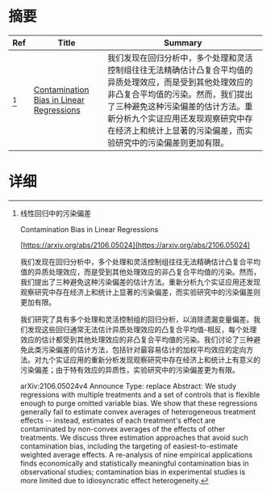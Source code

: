 # 摘要

| Ref | Title | Summary |
| --- | --- | --- |
| [^1] | [Contamination Bias in Linear Regressions](https://arxiv.org/abs/2106.05024) | 我们发现在回归分析中，多个处理和灵活控制组往往无法精确估计凸复合平均值的异质处理效应，而是受到其他处理效应的非凸复合平均值的污染。然而，我们提出了三种避免这种污染偏差的估计方法。重新分析九个实证应用还发现观察研究中存在经济上和统计上显著的污染偏差，而实验研究中的污染偏差则更加有限。 |

# 详细

[^1]: 线性回归中的污染偏差

    Contamination Bias in Linear Regressions

    [https://arxiv.org/abs/2106.05024](https://arxiv.org/abs/2106.05024)

    我们发现在回归分析中，多个处理和灵活控制组往往无法精确估计凸复合平均值的异质处理效应，而是受到其他处理效应的非凸复合平均值的污染。然而，我们提出了三种避免这种污染偏差的估计方法。重新分析九个实证应用还发现观察研究中存在经济上和统计上显著的污染偏差，而实验研究中的污染偏差则更加有限。

    

    我们研究了具有多个处理和灵活控制组的回归分析，以消除遗漏变量偏差。我们发现这些回归通常无法估计异质处理效应的凸复合平均值-相反，每个处理效应的估计都受到其他处理效应的非凸复合平均值的污染。我们讨论了三种避免此类污染偏差的估计方法，包括针对最容易估计的加权平均效应的定向方法。对九个实证应用的重新分析发现观察研究中存在经济上和统计上有意义的污染偏差；由于特有效应的异质性，实验研究中的污染偏差更为有限。

    arXiv:2106.05024v4 Announce Type: replace  Abstract: We study regressions with multiple treatments and a set of controls that is flexible enough to purge omitted variable bias. We show that these regressions generally fail to estimate convex averages of heterogeneous treatment effects -- instead, estimates of each treatment's effect are contaminated by non-convex averages of the effects of other treatments. We discuss three estimation approaches that avoid such contamination bias, including the targeting of easiest-to-estimate weighted average effects. A re-analysis of nine empirical applications finds economically and statistically meaningful contamination bias in observational studies; contamination bias in experimental studies is more limited due to idiosyncratic effect heterogeneity.
    

